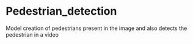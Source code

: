 # Pedestrian_detection
Model creation of pedestrians present in the image and also detects the pedestrian in a video
